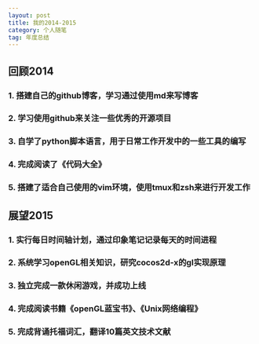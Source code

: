 ```yaml
---
layout: post
title: 我的2014-2015
category: 个人随笔
tag: 年度总结
---
```


## 回顾2014

### 1. 搭建自己的github博客，学习通过使用md来写博客

### 2. 学习使用github来关注一些优秀的开源项目

### 3. 自学了python脚本语言，用于日常工作开发中的一些工具的编写

### 4. 完成阅读了《代码大全》

### 5. 搭建了适合自己使用的vim环境，使用tmux和zsh来进行开发工作

<!-- more -->

## 展望2015

### 1. 实行每日时间轴计划，通过印象笔记记录每天的时间进程

### 2. 系统学习openGL相关知识，研究cocos2d-x的gl实现原理

### 3. 独立完成一款休闲游戏，并成功上线

### 4. 完成阅读书籍《openGL蓝宝书》、《Unix网络编程》

### 5. 完成背诵托福词汇，翻译10篇英文技术文献
